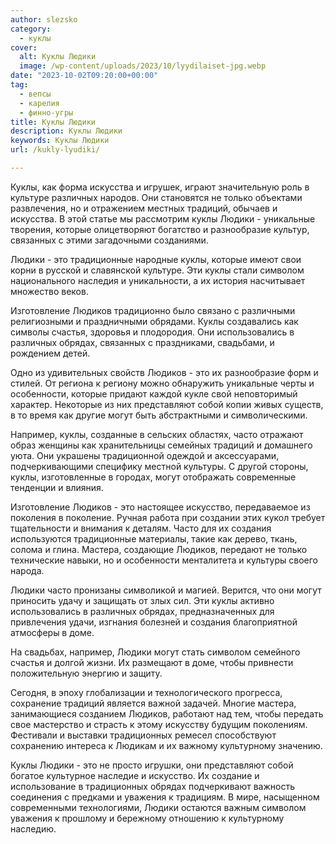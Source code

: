 ```yaml
---
author: slezsko
category:
  - куклы
cover:
  alt: Куклы Людики
  image: /wp-content/uploads/2023/10/lyydilaiset-jpg.webp
date: "2023-10-02T09:20:00+00:00"
tag:
  - вепсы
  - карелия
  - финно-угры
title: Куклы Людики
description: Куклы Людики
keywords: Куклы Людики
url: /kukly-lyudiki/

---
```

Куклы, как форма искусства и игрушек, играют значительную роль в культуре различных народов. Они становятся не только объектами развлечения, но и отражением местных традиций, обычаев и искусства. В этой статье мы рассмотрим куклы Людики \- уникальные творения, которые олицетворяют богатство и разнообразие культур, связанных с этими загадочными созданиями.

Людики \- это традиционные народные куклы, которые имеют свои корни в русской и славянской культуре. Эти куклы стали символом национального наследия и уникальности, а их история насчитывает множество веков.

Изготовление Людиков традиционно было связано с различными религиозными и праздничными обрядами. Куклы создавались как символы счастья, здоровья и плодородия. Они использовались в различных обрядах, связанных с праздниками, свадьбами, и рождением детей.

Одно из удивительных свойств Людиков \- это их разнообразие форм и стилей. От региона к региону можно обнаружить уникальные черты и особенности, которые придают каждой кукле свой неповторимый характер. Некоторые из них представляют собой копии живых существ, в то время как другие могут быть абстрактными и символическими.

Например, куклы, созданные в сельских областях, часто отражают образ женщины как хранительницы семейных традиций и домашнего уюта. Они украшены традиционной одеждой и аксессуарами, подчеркивающими специфику местной культуры. С другой стороны, куклы, изготовленные в городах, могут отображать современные тенденции и влияния.

Изготовление Людиков \- это настоящее искусство, передаваемое из поколения в поколение. Ручная работа при создании этих кукол требует тщательности и внимания к деталям. Часто для их создания используются традиционные материалы, такие как дерево, ткань, солома и глина. Мастера, создающие Людиков, передают не только технические навыки, но и особенности менталитета и культуры своего народа.

Людики часто пронизаны символикой и магией. Верится, что они могут приносить удачу и защищать от злых сил. Эти куклы активно использовались в различных обрядах, предназначенных для привлечения удачи, изгнания болезней и создания благоприятной атмосферы в доме.

На свадьбах, например, Людики могут стать символом семейного счастья и долгой жизни. Их размещают в доме, чтобы привнести положительную энергию и защиту.

Сегодня, в эпоху глобализации и технологического прогресса, сохранение традиций является важной задачей. Многие мастера, занимающиеся созданием Людиков, работают над тем, чтобы передать свое мастерство и страсть к этому искусству будущим поколениям. Фестивали и выставки традиционных ремесел способствуют сохранению интереса к Людикам и их важному культурному значению.

Куклы Людики \- это не просто игрушки, они представляют собой богатое культурное наследие и искусство. Их создание и использование в традиционных обрядах подчеркивают важность соединения с предками и уважения к традициям. В мире, насыщенном современными технологиями, Людики остаются важным символом уважения к прошлому и бережному отношению к культурному наследию.
